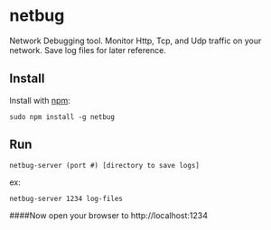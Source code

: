 # netbug

Network Debugging tool. Monitor Http, Tcp, and Udp traffic on your network. Save log files for later reference.

## Install

Install with [npm](http://github.com/isaacs/npm):

    sudo npm install -g netbug

## Run

    netbug-server (port #) [directory to save logs]
    
ex:

    netbug-server 1234 log-files

####Now open your browser to http://localhost:1234
